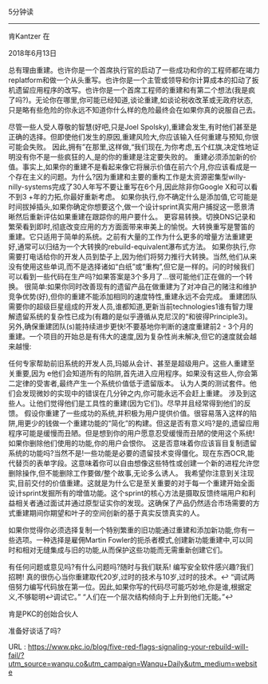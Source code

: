  
  
  
  
  
  
  
 5分钟读 
  
  
 - - - - - - 
 肯Kantzer 
 在 
  
  
 2018年6月13日 
  
  
  
  
 总有理由重建。也许你是一个首席执行官的启动了一些成功和你的工程师都在竭力replatform和做一个从头重写。也许你是一个主管或领导和你计算成本的扣动了扳机遗留应用程序的改写。也许你是一个首席工程师的重建和有第二个想法(我是疯了吗?)。无论你在哪里,你可能已经知道,谈论重建,如谈论税收改革或无政府状态,只是略有些危险的你永远不知道你什么样的危险最终会在如果你真的说服自己去。 
  
 尽管一些人受人尊敬的智慧(好吧,只是Joel Spolsky),重建会发生,有时他们甚至是正确的选择。但即使他们发生的原因,重建风险大,你应该输入任何重建与预知,你很可能会失败。 
 因此,拥有”在那里,这样做,“我们现在,为你考虑,五个红旗,决定性地证明没有你不是一些疯狂的人,是的你的重建是注定要失败的。 
 重建必须添加新的价值。事实上,如果你的重建不是看起来像它将展示价值在前六个月,你应该看成是一个存在主义的问题。为什么?因为重建和主要的重构工作是太资源密集型willy-nilly-systems完成了30人年写不要让重写在6个月,因此除非你Google X和可以看不到3 +年的力拓,你最好重新考虑。 
 如果你执行,你不确定什么是添加值,它可能是时间拔掉插头,如果你确定你想要这个,做一个设计sprint真实用户捕捉这一愿景清晰然后重新评估如果重建在跟踪你的用户要什么。 
 更容易转换。切换DNS记录和繁荣看到即时,彻底改变应用的方方面面带来审美上的愉悦。大转换重写是警笛的重建。它只适用于简单的系统。之前有大量的工作为什么更多的增量方法重建更好,通常可以归结为一个大转换的rebuild-equivalent瀑布式方法。 
 如果你执行,你需要打电话给你的开发人员到垫子上,因为他们将努力推行大转换。当然,他们从来没有使用这些单词,而不是选择诸如“白纸”或“重构”,但它是一样的。问的时候我们可以看到一些代码在生产吗?如果答案是3个多月了…很可能他们正在做的一个转换。 
 很简单:如果你同时改善现有的遗留产品在做重建为了对冲自己的赌注和维护竞争优势(好),但你的重建不能添加相同的速度特性,重建永远不会完成。 
 重建团队需要你的超级巨星组成的开发人员,谁都知道,更新当前technologies1谁有智力理解遗留系统的复杂性已成为(有趣的是似乎遵循从克尼汉的“和彼得Principle3)。 
 另外,确保重建团队(s)能持续进步更快!不要基地你判断的速度重建前2 - 3个月的重建。一个项目的开始总是有伟大的速度,因为复杂性尚未解决,但它的速度就会越来越慢: 
  
 任何专家帮助前旧系统的开发人员,玛姬从会计、甚至是超级用户。这些人重建至关重要,因为 
 e他们会知道所有的陷阱,首先进入应用程序。如果没有这些人,你会第二定律的受害者,最终产生一个系统价值低于遗留版本。 
 认为人类的测试套件。他们会发现微妙的实现中的错误在几分钟之内,你可能永远不会赶上重建。 
 涉及到这些人。让他们觉得他们是工具性的重建(因为它们)。尽早并且经常得到他们的反馈。 
 假设你重建了一些成功的系统,并积极为用户提供价值。很容易落入这样的陷阱,用更少的钱做一个重建功能的“简化”的构建。但这是否有意义吗?是的,遗留应用程序可能是缓慢而丑陋。但是想到你的用户愿意忍受缓慢而丑陋的使用这个系统!如果你删除他们使用的功能,你的用户会恨你。 
 这是否意味着你应该盲目复制遗留系统的功能吗?当然不是!一些功能是必要的遗留技术变得僵化。现在东西OCR,能代替页的表单字段。这意味着你可以自由想像这些特性或创建一个新的进程允许您删除操作,但不能删除工作要做/整个故事,无论多么诱人。 
 我希望你注意到关注现实,目前交付的价值重建。这就是为什么它是至关重要的对于每一个重建开始全面设计sprint发掘所有的增值功能。这个sprint的核心方法是摄取反馈终端用户和利益相关者通过面试并通过原型证实你的发现。这确保了产品仍然适合市场需要的方式重建期间你期望和叶子的空间创新的基于真实反馈真实的人。 
  
 如果你觉得你必须选择复制一个特别繁重的旧功能通过重建和添加新功能,你有一些选项。一种选择是雇佣Martin Fowler的扼杀者模式,创建新功能重建中,可以同时和相对无缝集成与旧的功能,从而保护这些功能而无需重新创建它们。 
  
 有任何问题或意见吗?有什么问题吗?随时与我们联系! 
 编写安全软件感兴趣?我们招聘! 
 真的很伤心当你重建取代20岁,过时的技术与10岁,过时的技术。↩ 
 “调试两倍努力编写代码放在第一位。因此,如果你写的代码尽可能巧妙地,你是谁,根据定义,不够聪明↩调试它。” 
 “人们在一个层次结构倾向于上升到他们无能。”↩ 
  
 肯是PKC的创始合伙人 
  
 准备好谈话了吗? 
  
   
  URL : https://www.pkc.io/blog/five-red-flags-signaling-your-rebuild-will-fail/?utm_source=wanqu.co&utm_campaign=Wanqu+Daily&utm_medium=website